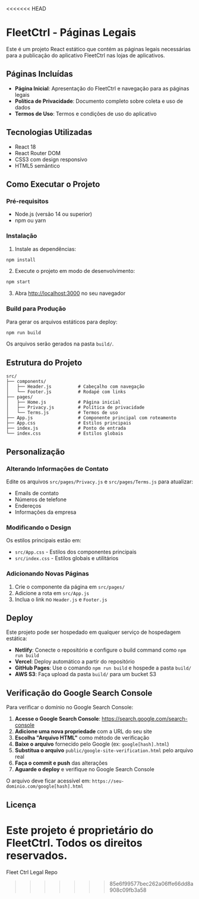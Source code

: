 <<<<<<< HEAD
# FleetCtrl - Páginas Legais

Este é um projeto React estático que contém as páginas legais necessárias para a publicação do aplicativo FleetCtrl nas lojas de aplicativos.

## Páginas Incluídas

- **Página Inicial**: Apresentação do FleetCtrl e navegação para as páginas legais
- **Política de Privacidade**: Documento completo sobre coleta e uso de dados
- **Termos de Uso**: Termos e condições de uso do aplicativo

## Tecnologias Utilizadas

- React 18
- React Router DOM
- CSS3 com design responsivo
- HTML5 semântico

## Como Executar o Projeto

### Pré-requisitos

- Node.js (versão 14 ou superior)
- npm ou yarn

### Instalação

1. Instale as dependências:
```bash
npm install
```

2. Execute o projeto em modo de desenvolvimento:
```bash
npm start
```

3. Abra [http://localhost:3000](http://localhost:3000) no seu navegador

### Build para Produção

Para gerar os arquivos estáticos para deploy:

```bash
npm run build
```

Os arquivos serão gerados na pasta `build/`.

## Estrutura do Projeto

```
src/
├── components/
│   ├── Header.js          # Cabeçalho com navegação
│   └── Footer.js          # Rodapé com links
├── pages/
│   ├── Home.js            # Página inicial
│   ├── Privacy.js         # Política de privacidade
│   └── Terms.js           # Termos de uso
├── App.js                 # Componente principal com roteamento
├── App.css                # Estilos principais
├── index.js               # Ponto de entrada
└── index.css              # Estilos globais
```

## Personalização

### Alterando Informações de Contato

Edite os arquivos `src/pages/Privacy.js` e `src/pages/Terms.js` para atualizar:
- Emails de contato
- Números de telefone
- Endereços
- Informações da empresa

### Modificando o Design

Os estilos principais estão em:
- `src/App.css` - Estilos dos componentes principais
- `src/index.css` - Estilos globais e utilitários

### Adicionando Novas Páginas

1. Crie o componente da página em `src/pages/`
2. Adicione a rota em `src/App.js`
3. Inclua o link no `Header.js` e `Footer.js`

## Deploy

Este projeto pode ser hospedado em qualquer serviço de hospedagem estática:

- **Netlify**: Conecte o repositório e configure o build command como `npm run build`
- **Vercel**: Deploy automático a partir do repositório
- **GitHub Pages**: Use o comando `npm run build` e hospede a pasta `build/`
- **AWS S3**: Faça upload da pasta `build/` para um bucket S3

## Verificação do Google Search Console

Para verificar o domínio no Google Search Console:

1. **Acesse o Google Search Console**: https://search.google.com/search-console
2. **Adicione uma nova propriedade** com a URL do seu site
3. **Escolha "Arquivo HTML"** como método de verificação
4. **Baixe o arquivo** fornecido pelo Google (ex: `google[hash].html`)
5. **Substitua o arquivo** `public/google-site-verification.html` pelo arquivo real
6. **Faça o commit e push** das alterações
7. **Aguarde o deploy** e verifique no Google Search Console

O arquivo deve ficar acessível em: `https://seu-dominio.com/google[hash].html`

## Licença

Este projeto é proprietário do FleetCtrl. Todos os direitos reservados.
=======
Fleet Ctrl Legal Repo
>>>>>>> 85e6f99577bec262a06ffe66dd8a908c09fb3a58
